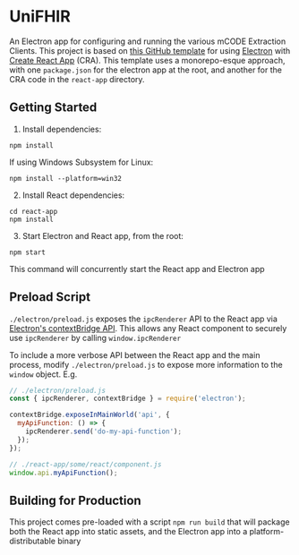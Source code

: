 # UniFHIR

An Electron app for configuring and running the various mCODE Extraction Clients. This project is based on [this GitHub template](https://github.com/mgramigna/electron-cra-template) for using [Electron](https://www.electronjs.org/) with [Create React App](https://create-react-app.dev/) (CRA). This template uses a monorepo-esque approach, with one `package.json` for the electron app at the root, and another for the CRA code in the `react-app` directory.

## Getting Started

1. Install dependencies:

```
npm install
```

If using Windows Subsystem for Linux:

```
npm install --platform=win32
```

2. Install React dependencies:

```
cd react-app
npm install
```

3. Start Electron and React app, from the root:

```
npm start
```

This command will concurrently start the React app and Electron app

## Preload Script

`./electron/preload.js` exposes the `ipcRenderer` API to the React app via [Electron's contextBridge API](https://www.electronjs.org/docs/api/context-bridge). This allows any React component to securely use `ipcRenderer` by calling `window.ipcRenderer`

To include a more verbose API between the React app and the main process, modify `./electron/preload.js` to expose more information to the `window` object. E.g.

```JavaScript
// ./electron/preload.js
const { ipcRenderer, contextBridge } = require('electron');

contextBridge.exposeInMainWorld('api', {
  myApiFunction: () => {
    ipcRenderer.send('do-my-api-function');
  });
});

// ./react-app/some/react/component.js
window.api.myApiFunction();
```

## Building for Production

This project comes pre-loaded with a script `npm run build` that will package both the React app into static assets, and the Electron app into a platform-distributable binary
